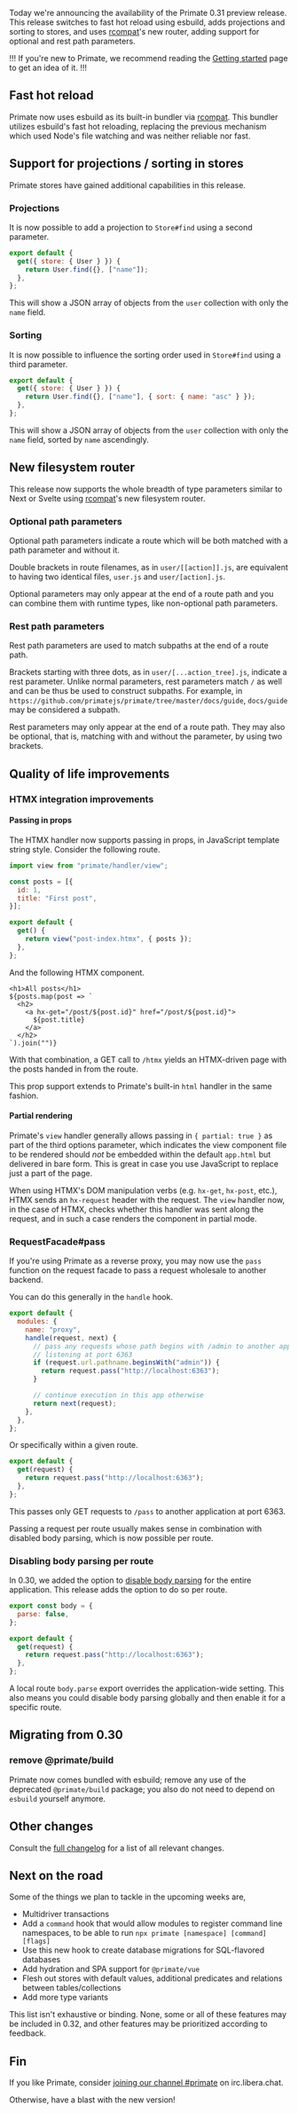 Today we're announcing the availability of the Primate 0.31 preview release.
This release switches to fast hot reload using esbuild, adds projections and
sorting to stores, and uses [rcompat]'s new router, adding support for optional
and rest path parameters.

!!!
If you're new to Primate, we recommend reading the [Getting started] page to
get an idea of it.
!!!

## Fast hot reload

Primate now uses esbuild as its built-in bundler via [rcompat]. This bundler
utilizes esbuild's fast hot reloading, replacing the previous mechanism which
used Node's file watching and was neither reliable nor fast.

## Support for projections / sorting in stores

Primate stores have gained additional capabilities in this release.

### Projections

It is now possible to add a projection to `Store#find` using a second parameter.

```js#routes/user-names.js
export default {
  get({ store: { User } }) {
    return User.find({}, ["name"]);
  },
};
```

This will show a JSON array of objects from the `user` collection with only the
`name` field.

### Sorting

It is now possible to influence the sorting order used in `Store#find` using a
third parameter.

```js#routes/user-names-sorted.js
export default {
  get({ store: { User } }) {
    return User.find({}, ["name"], { sort: { name: "asc" } });
  },
};
```

This will show a JSON array of objects from the `user` collection with only the
`name` field, sorted by `name` ascendingly.

## New filesystem router

This release now supports the whole breadth of type parameters similar to
Next or Svelte using [rcompat][rcompat]'s new filesystem router.

### Optional path parameters

Optional path parameters indicate a route which will be both matched with a
path parameter and without it.

Double brackets in route filenames, as in `user/[[action]].js`, are equivalent
to having two identical files, `user.js` and `user/[action].js`.

Optional parameters may only appear at the end of a route path and you can 
combine them with runtime types, like non-optional path parameters.

### Rest path parameters

Rest path parameters are used to match subpaths at the end of a route path.

Brackets starting with three dots, as in `user/[...action_tree].js`, indicate a
rest parameter. Unlike normal parameters, rest parameters match `/` as well and
can be thus be used to construct subpaths. For example, in
`https://github.com/primatejs/primate/tree/master/docs/guide`, `docs/guide`
may be considered a subpath.

Rest parameters may only appear at the end of a route path. They may also be
optional, that is, matching with and without the parameter, by using two
brackets.

## Quality of life improvements

### HTMX integration improvements

#### Passing in props

The HTMX handler now supports passing in props, in JavaScript template string
style. Consider the following route.

```js#routes/htmx.js
import view from "primate/handler/view";

const posts = [{
  id: 1,
  title: "First post",
}];

export default {
  get() {
    return view("post-index.htmx", { posts });
  },
};
```

And the following HTMX component.

```html#components/post-index.htmx
<h1>All posts</h1>
${posts.map(post => `
  <h2>
    <a hx-get="/post/${post.id}" href="/post/${post.id}">
      ${post.title}
    </a>
  </h2>
`).join("")}
```

With that combination, a GET call to `/htmx` yields an HTMX-driven page with
the posts handed in from the route.

This prop support extends to Primate's built-in `html` handler in the same
fashion.

#### Partial rendering

Primate's `view` handler generally allows passing in `{ partial: true }` as part
of the third options parameter, which indicates the view component file to be
rendered should *not* be embedded within the default `app.html` but delivered in
bare form. This is great in case you use JavaScript to replace just a part of
the page.

When using HTMX's DOM manipulation verbs (e.g. `hx-get`, `hx-post`, etc.), HTMX
sends an `hx-request` header with the request. The `view` handler now, in the
case of HTMX, checks whether this handler was sent along the request, and in
such a case renders the component in partial mode.

### RequestFacade#pass

If you're using Primate as a reverse proxy, you may now use the `pass` function
on the request facade to pass a request wholesale to another backend.

You can do this generally in the `handle` hook.

```js#primate.config.js
export default {
  modules: {
    name: "proxy",
    handle(request, next) {
      // pass any requests whose path begins with /admin to another application
      // listening at port 6363
      if (request.url.pathname.beginsWith("admin")) {
        return request.pass("http://localhost:6363");
      }

      // continue execution in this app otherwise
      return next(request);
    },
  },
};
```

Or specifically within a given route.

```js#routes/pass.js
export default {
  get(request) {
    return request.pass("http://localhost:6363");
  },
};
```

This passes only GET requests to `/pass` to another application at port 6363.

Passing a request per route usually makes sense in combination with disabled
body parsing, which is now possible per route.

### Disabling body parsing per route

In 0.30, we added the option to [disable body parsing][disable-body-parsing]
for the entire application. This release adds the option to do so per route.

```js#routes/pass.js
export const body = {
  parse: false,
};

export default {
  get(request) {
    return request.pass("http://localhost:6363");
  },
};
```

A local route `body.parse` export overrides the application-wide setting. This
also means you could disable body parsing globally and then enable it for a
specific route.

## Migrating from 0.30

### remove @primate/build

Primate now comes bundled with esbuild; remove any use of the deprecated
`@primate/build` package; you also do not need to depend on `esbuild` yourself
anymore.

## Other changes

Consult the [full changelog][changelog] for a list of all relevant changes.

## Next on the road

Some of the things we plan to tackle in the upcoming weeks are,

* Multidriver transactions
* Add a `command` hook that would allow modules to register command line
  namespaces, to be able to run `npx primate [namespace] [command] [flags]`
* Use this new hook to create database migrations for SQL-flavored databases
* Add hydration and SPA support for `@primate/vue`
* Flesh out stores with default values, additional predicates and relations
  between tables/collections
* Add more type variants

This list isn't exhaustive or binding. None, some or all of these features may
be included in 0.32, and other features may be prioritized according to
feedback.

## Fin

If you like Primate, consider [joining our channel #primate][irc] on
irc.libera.chat.

Otherwise, have a blast with the new version!

[rcompat]: /blog/introducing-rcompat
[Getting started]: /guide/getting-started
[irc]: https://web.libera.chat#primate
[changelog]: https://github.com/primatejs/primate/releases/tag/0.31.0
[disable-body-parsing]: /blog/release-030#disabling-body-parsing
